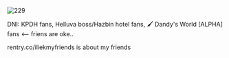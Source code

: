 ![229](https://github.com/user-attachments/assets/0d32786b-4196-43d4-b45e-d2126e1b1402)

   DNI: KPDH fans, Helluva boss/Hazbin hotel fans, 🖌️ Dandy's World [ALPHA] fans <-- friens are oke..

   rentry.co/iliekmyfriends is about my friends
